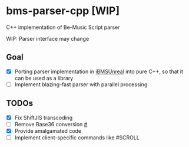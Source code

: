 # bms-parser-cpp [WIP]

C++ implementation of Be-Music Script parser 

WIP: Parser interface may change

## Goal
- [x] Porting parser implementation in [iBMSUnreal](https://github.com/SNURhythm/iBMSUnreal) into pure C++, so that it can be used as a library
- [ ] Implement blazing-fast parser with parallel processing

## TODOs 
- [x] Fix ShiftJIS transcoding 
- [ ] Remove Base36 conversion [#](https://twitter.com/Nekokan_Server/status/1762783932721098858)
- [x] Provide amalgamated code
- [ ] Implement client-specific commands like #SCROLL
